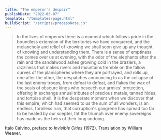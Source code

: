 ```yaml
---
title: "The emperor's despair"
publishDate: "2022-03-07"
template: "/templates/page.html"
buildScript: "/scripts/processNote.js"
---
```


> In the lives of emperors there is a moment which follows pride in the boundless extension of the territories we have conquered, and the melancholy and relief of knowing we shall soon give up any thought of knowing and understanding them. There is a sense of emptiness the comes over us at evening, with the odor of the elephants after the rain and the sandalwood ashes growing cold in the braziers, a dizziness that makes rivers and mountains tremble on the fallow curves of the planispheres where they are portrayed, and rolls up, one after the other, the despatches announcing to us the collapse of the last enemy troops, from defeat to defeat, and flakes the wax of the seals of obscure kings who beseech our armies' protection, offering in exchange annual tributes of precious metals, tanned hides, and tortoise shell. It is the desperate moment when we discover that this empire, which had seemed to us the sum of all wonders, is an endless, formless ruin, that corruption's gangrene has spread too far to be healed by our scepter, tht the triumph over enemy sovereigns has made us the heirs of their long undoing.

Italo Calvino, preface to _Invisible Cities_ (1972). Translation by William Weaver.
